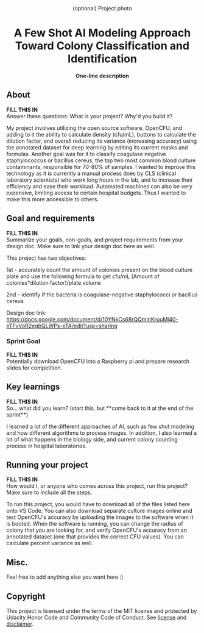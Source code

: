 <div align="center">(optional) Project photo</div>
<h1 align="center">A Few Shot AI Modeling Approach Toward Colony Classification and Identification
</h1>
<p align="center"><strong>One-line description</strong>
<br/>

<h2>About</h2>
<strong>FILL THIS IN</strong><br/>
Answer these questions: What is your project? Why'd you build it?

My project involves utilizing the open source software, OpenCFU, and adding to it the ability to calculate density (cfu/mL), buttons to calculate the dilution factor, and overall reducing its variance (increasing accuracy) using the annotated dataset for deep learning by editing its current masks and formulas. Another goal was for it to classify coagulase negative staphylococcus or bacillus cereus, the top two most common blood culture contaminants, responsible for 70-80% of samples. I wanted to improve this technology as it is currently a manual process does by CLS (clinical laboratory scientists) who work long hours in the lab, and to increase their efficiency and ease their workload. Automated machines can also be very expensive, limiting access to certain hospital budgets. Thus I wanted to make this more accessible to others.

<h2>Goal and requirements</h2>
<strong>FILL THIS IN</strong><br/>
 Summarize your goals, non-goals, and project requirements from your design doc. Make sure to link your design doc here as well.

This project has two objectives: 
   
   1st - accurately count the amount of colonies present on the blood culture plate and use the following formula to get cfu/mL
(Amount of colonies*dilution factor)/plate volume
  
   2nd - identify if the bacteria is coagulase-negative staphylococci or bacillus cereus

Design doc link: https://docs.google.com/document/d/10YNkCs68rQQmlnKruuMl40-eTFvVoR2egbQLWPs-eTA/edit?usp=sharing
 
 <h3>Sprint Goal</h3>
<strong>FILL THIS IN</strong><br/>
Potentially download OpenCFU into a Raspberry pi and prepare research slides for competition. 

<h2>Key learnings</h2>
<strong>FILL THIS IN</strong><br/>
So... what did you learn? (start this, but **come back to it at the end of the sprint**)

I learned a lot of the different approaches of AI, such as few shot modeling and how different algorithms to process images. In addition, I also learned a lot of what happens in the biology side, and current colony counting process in hospital laboratories. 

<h2>Running your project</h2>
<strong>FILL THIS IN</strong><br/>
How would I, or anyone who comes across this project, run this project? Make sure to include all the steps.

To run this project, you would have to download all of the files listed here onto VS Code. You can also download separate culture images online and test OpenCFU's accuracy by uploading the images to the software when it is booted. When the software is running, you can change the radius of colony that you are looking for, and verify OpenCFU's accuracy from an annotated dataset (one that provides the correct CFU values). You can calculate percent variance as well. 

<h2>Misc.</h2>
Feel free to add anything else you want here :)

<h2>Copyright</h2>
This project is licensed under the terms of the MIT license and protected by Udacity Honor Code and Community Code of Conduct. See <a href="LICENSE.md">license</a> and <a href="LICENSE.DISCLAIMER.md">disclaimer</a>.
